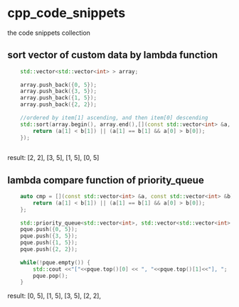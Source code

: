 # cpp_code_snippets
the code snippets collection

## sort vector of custom data by lambda function

```c++
    std::vector<std::vector<int> > array;
    
    array.push_back({0, 5});
    array.push_back({3, 5});
    array.push_back({1, 5});
    array.push_back({2, 2});
    
    //ordered by item[1] ascending, and then item[0] descending
    std::sort(array.begin(), array.end(),[](const std::vector<int> &a, const std::vector<int> &b){
        return (a[1] < b[1]) || (a[1] == b[1] && a[0] > b[0]);
    });
    
```
result: [2, 2], [3, 5], [1, 5], [0, 5]


## lambda compare function of priority_queue

```c++
    auto cmp = [](const std::vector<int> &a, const std::vector<int> &b){
        return (a[1] < b[1]) || (a[1] == b[1] && a[0] > b[0]);
    };
    
    std::priority_queue<std::vector<int>, std::vector<std::vector<int> >, decltype(cmp)> pque(cmp);
    pque.push({0, 5});
    pque.push({3, 5});
    pque.push({1, 5});
    pque.push({2, 2});
    
    while(!pque.empty()) {
        std::cout <<"["<<pque.top()[0] << ", "<<pque.top()[1]<<"], ";
        pque.pop();
    }
```
result: [0, 5], [1, 5], [3, 5], [2, 2], 
